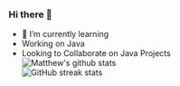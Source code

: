 ### Hi there 👋

- 🌱 I’m currently learning
- Working on Java  
- Looking to Collaborate on Java Projects                                                           
![Matthew's github stats](https://github-readme-stats.vercel.app/api?username=Mdbaker19&show_icons=true&theme=radical)                                  
![GitHub streak stats](https://github-readme-streak-stats.herokuapp.com/?user=Mdbaker19)
